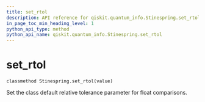 ```yaml
---
title: set_rtol
description: API reference for qiskit.quantum_info.Stinespring.set_rtol
in_page_toc_min_heading_level: 1
python_api_type: method
python_api_name: qiskit.quantum_info.Stinespring.set_rtol
---
```


# set\_rtol

<span id="qiskit.quantum_info.Stinespring.set_rtol" />

`classmethod Stinespring.set_rtol(value)`

Set the class default relative tolerance parameter for float comparisons.

